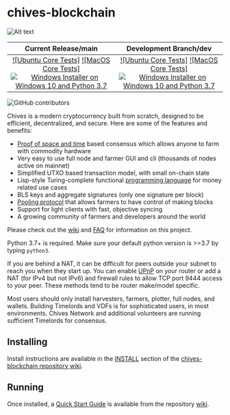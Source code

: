 # chives-blockchain

![Alt text](https://chivescoin.org/wp-content/uploads/2021/06/cropped-Chives_logo_small-2-1.png)

| Current Release/main | Development Branch/dev |
|         :---:          |          :---:         |
| [![Ubuntu Core Tests]](https://github.com/HiveProject2021/chives-blockchain/actions/workflows/build-test-ubuntu-core.yml) [![MacOS Core Tests]](https://github.com/HiveProject2021/chives-blockchain/actions/workflows/build-test-macos-core.yml) [![Windows Installer on Windows 10 and Python 3.7](https://github.com/HiveProject2021/chives-blockchain/actions/workflows/build-windows-installer.yml/badge.svg)](https://github.com/HiveProject2021/chives-blockchain/actions/workflows/build-windows-installer.yml)  |  [![Ubuntu Core Tests]](https://github.com/HiveProject2021/chives-blockchain/actions/workflows/build-test-ubuntu-core.yml) [![MacOS Core Tests]](https://github.com/HiveProject2021/chives-blockchain/actions/workflows/build-test-macos-core.yml) [![Windows Installer on Windows 10 and Python 3.7](https://github.com/HiveProject2021/chives-blockchain/actions/workflows/build-windows-installer.yml/badge.svg?branch=dev)](https://github.com/HiveProject2021/chives-blockchain/actions/workflows/build-windows-installer.yml) |

![GitHub contributors](https://img.shields.io/github/contributors/HiveProject2021/chives-blockchain?logo=GitHub)

Chives is a modern cryptocurrency built from scratch, designed to be efficient, decentralized, and secure. Here are some of the features and benefits:
* [Proof of space and time](https://docs.google.com/document/d/1tmRIb7lgi4QfKkNaxuKOBHRmwbVlGL4f7EsBDr_5xZE/edit) based consensus which allows anyone to farm with commodity hardware
* Very easy to use full node and farmer GUI and cli (thousands of nodes active on mainnet)
* Simplified UTXO based transaction model, with small on-chain state
* Lisp-style Turing-complete functional [programming language](https://chialisp.com/) for money related use cases
* BLS keys and aggregate signatures (only one signature per block)
* [Pooling protocol](https://github.com/HiveProject2021/chives-blockchain/wiki/Pooling-User-Guide) that allows farmers to have control of making blocks
* Support for light clients with fast, objective syncing
* A growing community of farmers and developers around the world

Please check out the [wiki](https://github.com/HiveProject2021/chives-blockchain/wiki)
and [FAQ](https://github.com/HiveProject2021/chives-blockchain/wiki/FAQ) for
information on this project.

Python 3.7+ is required. Make sure your default python version is >=3.7
by typing `python3`.

If you are behind a NAT, it can be difficult for peers outside your subnet to
reach you when they start up. You can enable
[UPnP](https://www.homenethowto.com/ports-and-nat/upnp-automatic-port-forward/)
on your router or add a NAT (for IPv4 but not IPv6) and firewall rules to allow
TCP port 9444 access to your peer.
These methods tend to be router make/model specific.

Most users should only install harvesters, farmers, plotter, full nodes, and wallets.
Building Timelords and VDFs is for sophisticated users, in most environments.
Chives Network and additional volunteers are running sufficient Timelords
for consensus.

## Installing

Install instructions are available in the
[INSTALL](https://github.com/HiveProject2021/chives-blockchain/wiki/INSTALL)
section of the
[chives-blockchain repository wiki](https://github.com/HiveProject2021/chives-blockchain/wiki).

## Running

Once installed, a
[Quick Start Guide](https://github.com/HiveProject2021/chives-blockchain/wiki/Quick-Start-Guide)
is available from the repository
[wiki](https://github.com/HiveProject2021/chives-blockchain/wiki).
